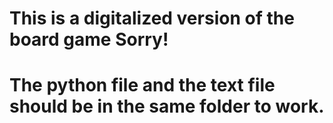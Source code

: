 # This is a digitalized version of the board game Sorry!
# The python file and the text file should be in the same folder to work.
